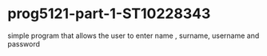 # prog5121-part-1-ST10228343


simple program that allows the user to enter name , surname, username and password 
